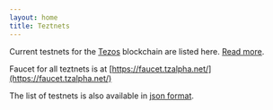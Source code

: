 ```yaml
---
layout: home
title: Teztnets
---
```


Current testnets for the [Tezos](https://tezos.com) blockchain are listed here. [Read more](about/).


Faucet for all teztnets is at [https://faucet.tzalpha.net/](https://faucet.tzalpha.net/)

The list of testnets is also available in [json format](https://teztnets.xyz/teztnets.json).
